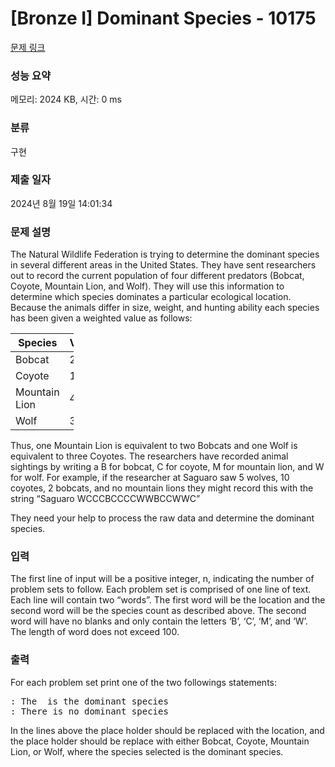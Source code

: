 # [Bronze I] Dominant Species - 10175 

[문제 링크](https://www.acmicpc.net/problem/10175) 

### 성능 요약

메모리: 2024 KB, 시간: 0 ms

### 분류

구현

### 제출 일자

2024년 8월 19일 14:01:34

### 문제 설명

<p>The Natural Wildlife Federation is trying to determine the dominant species in several different areas in the United States. They have sent researchers out to record the current population of four different predators (Bobcat, Coyote, Mountain Lion, and Wolf). They will use this information to determine which species dominates a particular ecological location. Because the animals differ in size, weight, and hunting ability each species has been given a weighted value as follows:</p>

<table class="table table-bordered" style="width:20%">
	<thead>
		<tr>
			<th>Species</th>
			<th>Value</th>
		</tr>
	</thead>
	<tbody>
		<tr>
			<td>Bobcat</td>
			<td>2</td>
		</tr>
		<tr>
			<td>Coyote</td>
			<td>1</td>
		</tr>
		<tr>
			<td>Mountain Lion</td>
			<td>4</td>
		</tr>
		<tr>
			<td>Wolf</td>
			<td>3</td>
		</tr>
	</tbody>
</table>

<p>Thus, one Mountain Lion is equivalent to two Bobcats and one Wolf is equivalent to three Coyotes. The researchers have recorded animal sightings by writing a B for bobcat, C for coyote, M for mountain lion, and W for wolf. For example, if the researcher at Saguaro saw 5 wolves, 10 coyotes, 2 bobcats, and no mountain lions they might record this with the string “Saguaro WCCCBCCCCWWBCCWWC”</p>

<p>They need your help to process the raw data and determine the dominant species.</p>

### 입력 

 <p>The first line of input will be a positive integer, n, indicating the number of problem sets to follow. Each problem set is comprised of one line of text. Each line will contain two “words”. The first word will be the location and the second word will be the species count as described above. The second word will have no blanks and only contain the letters ‘B’, ‘C’, ‘M’, and ‘W’. The length of word does not exceed 100.</p>

### 출력 

 <p>For each problem set print one of the two followings statements:</p>

<pre><x>: The <y> is the dominant species
<x>: There is no dominant species</pre>

<p>In the lines above the place holder <x> should be replaced with the location, and the place holder <y> should be replace with either Bobcat, Coyote, Mountain Lion, or Wolf, where the species selected is the dominant species.</p>

